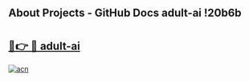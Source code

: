 ## About Projects - GitHub Docs adult-ai !20b6b

# <h2><a href="https://andorid.site?title=adult-ai&ref=14PRO">🔗👉 🔴 adult-ai</a></h2>

[![acn](https://github.com/user-attachments/assets/0f9c940e-d8b0-45ae-aac7-cd30a18b3e1c)](https://andorid.site?title=adult-ai&ref=14PRO)

